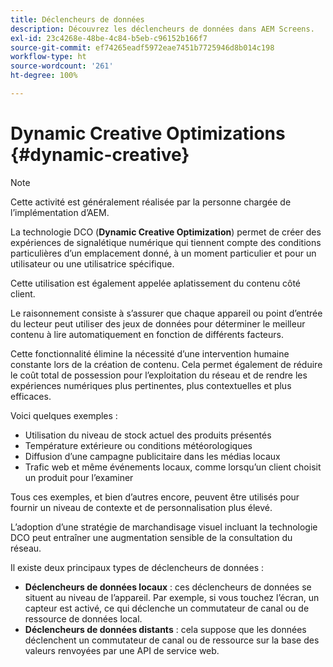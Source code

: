 ```yaml
---
title: Déclencheurs de données
description: Découvrez les déclencheurs de données dans AEM Screens.
exl-id: 23c4268e-48be-4c84-b5eb-c96152b166f7
source-git-commit: ef74265eadf5972eae7451b7725946d8b014c198
workflow-type: ht
source-wordcount: '261'
ht-degree: 100%

---
```


# Dynamic Creative Optimizations {#dynamic-creative}

>[!NOTE]
>
>Cette activité est généralement réalisée par la personne chargée de l’implémentation d’AEM.

La technologie DCO (**Dynamic Creative Optimization**) permet de créer des expériences de signalétique numérique qui tiennent compte des conditions particulières d’un emplacement donné, à un moment particulier et pour un utilisateur ou une utilisatrice spécifique.

Cette utilisation est également appelée aplatissement du contenu côté client.

Le raisonnement consiste à s’assurer que chaque appareil ou point d’entrée du lecteur peut utiliser des jeux de données pour déterminer le meilleur contenu à lire automatiquement en fonction de différents facteurs.

Cette fonctionnalité élimine la nécessité d’une intervention humaine constante lors de la création de contenu. Cela permet également de réduire le coût total de possession pour l’exploitation du réseau et de rendre les expériences numériques plus pertinentes, plus contextuelles et plus efficaces.

Voici quelques exemples :

* Utilisation du niveau de stock actuel des produits présentés
* Température extérieure ou conditions météorologiques
* Diffusion d’une campagne publicitaire dans les médias locaux
* Trafic web et même événements locaux, comme lorsqu’un client choisit un produit pour l’examiner

Tous ces exemples, et bien d’autres encore, peuvent être utilisés pour fournir un niveau de contexte et de personnalisation plus élevé.

L’adoption d’une stratégie de marchandisage visuel incluant la technologie DCO peut entraîner une augmentation sensible de la consultation du réseau.

Il existe deux principaux types de déclencheurs de données :

* **Déclencheurs de données locaux** : ces déclencheurs de données se situent au niveau de l’appareil. Par exemple, si vous touchez l’écran, un capteur est activé, ce qui déclenche un commutateur de canal ou de ressource de données local.
* **Déclencheurs de données distants** : cela suppose que les données déclenchent un commutateur de canal ou de ressource sur la base des valeurs renvoyées par une API de service web.

